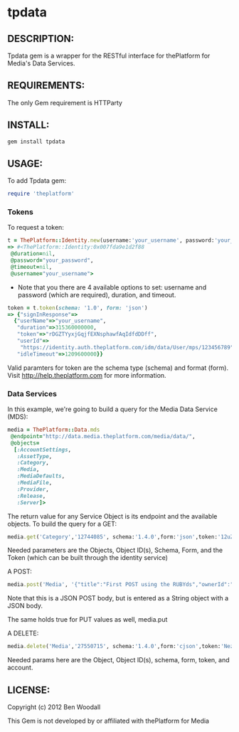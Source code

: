 # tpdata

## DESCRIPTION:

Tpdata gem is a wrapper for the RESTful interface for thePlatform for Media's Data Services.


## REQUIREMENTS:

The only Gem requirement is HTTParty

## INSTALL:

``` ruby
gem install tpdata
```

## USAGE:

To add Tpdata gem:

``` ruby
require 'theplatform'
```

### Tokens
To request a token:

``` ruby
t = ThePlatform::Identity.new(username:'your_username', password:'your_password')
=> #<ThePlatform::Identity:0x007fda9e1d2f88
 @duration=nil,
 @password="your_password",
 @timeout=nil,
 @username="your_username">
```

* Note that you there are 4 available options to set: username and password (which are required), duration, and timeout.

``` ruby
token = t.token(schema: '1.0', form: 'json')
=> {"signInResponse"=>
  {"userName"=>"your_username",
   "duration"=>315360000000,
   "token"=>"rDGZTYyxjGqjfEXNsphawfAqIdfdDDff",
   "userId"=>
    "https://identity.auth.theplatform.com/idm/data/User/mps/123456789",
   "idleTimeout"=>1209600000}}
```

Valid paramters for token are the schema type (schema) and format (form).  Visit http://help.theplatform.com for more information.

### Data Services
In this example, we're going to build a query for the Media Data Service (MDS):
``` ruby
media = ThePlatform::Data.mds
 @endpoint="http://data.media.theplatform.com/media/data/",
 @objects=
  [:AccountSettings,
   :AssetType,
   :Category,
   :Media,
   :MediaDefaults,
   :MediaFile,
   :Provider,
   :Release,
   :Server]>
```

The return value for any Service Object is its endpoint and the available objects.
To build the query for a GET:

``` ruby
media.get('Category','12744085', schema:'1.4.0',form:'json',token:'12uZynnc2zHvVNDokvgG0TC9UBD7EPDm')
```
Needed parameters are the Objects, Object ID(s), Schema, Form, and the Token (which can be built through the identity service)

A POST:

``` ruby
media.post('Media', '{"title":"First POST using the RUBYds","ownerId":"http://access.auth.theplatform.com/data/Account/123456789"}',schema:'1.4.0',form:'cjson',token:'Nez8Y9ScVDxPxLDmUsg_ESCDYJCJwPBk',account:'My_Account')
```

Note that this is a JSON POST body, but is entered as a String object with a JSON body.

The same holds true for PUT values as well, media.put

A DELETE:
``` ruby
media.delete('Media','27550715', schema:'1.4.0',form:'cjson',token:'Nez8Y9ScVDxPxLDmUsg_ESCDYJCJwPBk',account:'My_Account')
```

Needed params here are the Object, Object ID(s), schema, form, token, and account.

## LICENSE:

Copyright (c) 2012 Ben Woodall

This Gem is not developed by or affiliated with thePlatform for Media
